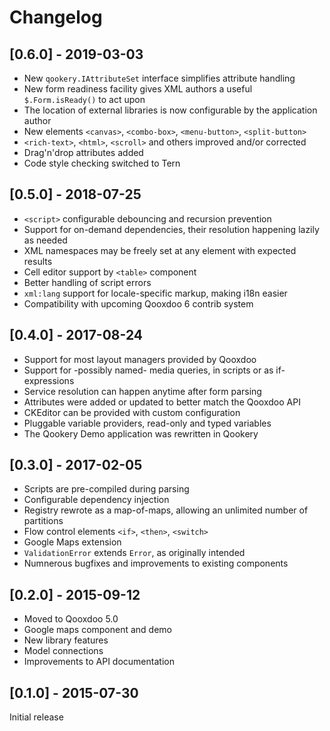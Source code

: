 # Changelog

## [0.6.0] - 2019-03-03

* New `qookery.IAttributeSet` interface simplifies attribute handling
* New form readiness facility gives XML authors a useful `$.Form.isReady()` to act upon
* The location of external libraries is now configurable by the application author
* New elements `<canvas>`, `<combo-box>`, `<menu-button>`, `<split-button>`
* `<rich-text>`, `<html>`, `<scroll>` and others improved and/or corrected
* Drag'n'drop attributes added
* Code style checking switched to Tern

## [0.5.0] - 2018-07-25

* `<script>` configurable debouncing and recursion prevention
* Support for on-demand dependencies, their resolution happening lazily as needed
* XML namespaces may be freely set at any element with expected results
* Cell editor support by `<table>` component
* Better handling of script errors
* `xml:lang` support for locale-specific markup, making i18n easier
* Compatibility with upcoming Qooxdoo 6 contrib system

## [0.4.0] - 2017-08-24

* Support for most layout managers provided by Qooxdoo
* Support for -possibly named- media queries, in scripts or as if-expressions
* Service resolution can happen anytime after form parsing
* Attributes were added or updated to better match the Qooxdoo API
* CKEditor can be provided with custom configuration
* Pluggable variable providers, read-only and typed variables
* The Qookery Demo application was rewritten in Qookery

## [0.3.0] - 2017-02-05

* Scripts are pre-compiled during parsing
* Configurable dependency injection
* Registry rewrote as a map-of-maps, allowing an unlimited number of partitions
* Flow control elements `<if>`, `<then>`, `<switch>`
* Google Maps extension
* `ValidationError` extends `Error`, as originally intended
* Numnerous bugfixes and improvements to existing components

## [0.2.0] - 2015-09-12

* Moved to Qooxdoo 5.0
* Google maps component and demo
* New library features
* Model connections
* Improvements to API documentation

## [0.1.0] - 2015-07-30

Initial release
